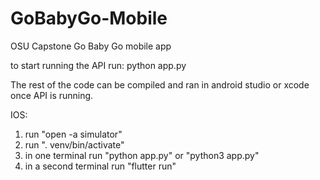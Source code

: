 # GoBabyGo-Mobile
OSU Capstone Go Baby Go mobile app

to start running the API run:
python app.py

The rest of the code can be compiled and ran in android studio or xcode once API is running.

IOS:
1. run "open -a simulator"
2. run ". venv/bin/activate"
3. in one terminal run "python app.py" or "python3 app.py"
4. in a second terminal run "flutter run"
